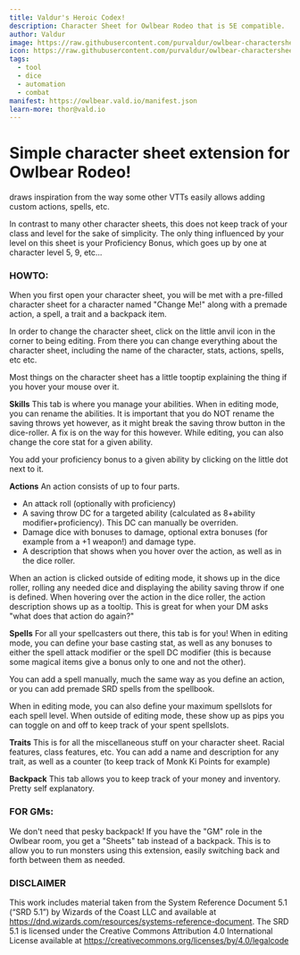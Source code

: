 ```yaml
---
title: Valdur's Heroic Codex!
description: Character Sheet for Owlbear Rodeo that is 5E compatible.
author: Valdur
image: https://raw.githubusercontent.com/purvaldur/owlbear-charactersheet-5e/master/public/preview.png
icon: https://raw.githubusercontent.com/purvaldur/owlbear-charactersheet-5e/master/public/icon.png
tags:
  - tool
  - dice
  - automation
  - combat
manifest: https://owlbear.vald.io/manifest.json
learn-more: thor@vald.io
---
```


# Simple character sheet extension for Owlbear Rodeo!
draws inspiration from the way some other VTTs easily allows adding custom actions, spells, etc.

In contrast to many other character sheets, this does not keep track of your class and level for the sake of simplicity. The only thing influenced by your level on this sheet is your Proficiency Bonus, which goes up by one at character level 5, 9, etc...

### HOWTO:
When you first open your character sheet, you will be met with a pre-filled character sheet for a character named "Change Me!" along with a premade action, a spell, a trait and a backpack item.

In order to change the character sheet, click on the little anvil icon in the corner to being editing. From there you can change everything about the character sheet, including the name of the character, stats, actions, spells, etc etc.

Most things on the character sheet has a little tooptip explaining the thing if you hover your mouse over it.

**Skills**
This tab is where you manage your abilities. When in editing mode, you can rename the abilities. It is important that you do NOT rename the saving throws yet however, as it might break the saving throw button in the dice-roller. A fix is on the way for this however. While editing, you can also change the core stat for a given ability.

You add your proficiency bonus to a given ability by clicking on the little dot next to it.

**Actions**
An action consists of up to four parts.
- An attack roll (optionally with proficiency)
- A saving throw DC for a targeted ability (calculated as 8+ability modifier+proficiency). This DC can manually be overriden.
- Damage dice with bonuses to damage, optional extra bonuses (for example from a +1 weapon!) and damage type.
- A description that shows when you hover over the action, as well as in the dice roller.

When an action is clicked outside of editing mode, it shows up in the dice roller, rolling any needed dice and displaying the ability saving throw if one is defined. When hovering over the action in the dice roller, the action description shows up as a tooltip. This is great for when your DM asks "what does that action do again?"

**Spells**
For all your spellcasters out there, this tab is for you! When in editing mode, you can define your base casting stat, as well as any bonuses to either the spell attack modifier or the spell DC modifier (this is because some magical items give a bonus only to one and not the other).

You can add a spell manually, much the same way as you define an action, or you can add premade SRD spells from the spellbook.

When in editing mode, you can also define your maximum spellslots for each spell level. When outside of editing mode, these show up as pips you can toggle on and off to keep track of your spent spellslots.

**Traits**
This is for all the miscellaneous stuff on your character sheet. Racial features, class features, etc. You can add a name and description for any trait, as well as a counter (to keep track of Monk Ki Points for example)

**Backpack**
This tab allows you to keep track of your money and inventory. Pretty self explanatory.

### FOR GMs:
We don't need that pesky backpack! If you have the "GM" role in the Owlbear room, you get a "Sheets" tab instead of a backpack. This is to allow you to run monsters using this extension, easily switching back and forth between them as needed.

###

### DISCLAIMER
This work includes material taken from the System Reference Document 5.1 (“SRD 5.1”) by Wizards of the Coast LLC and available at https://dnd.wizards.com/resources/systems-reference-document. The SRD 5.1 is licensed under the Creative Commons Attribution 4.0 International License available at https://creativecommons.org/licenses/by/4.0/legalcode